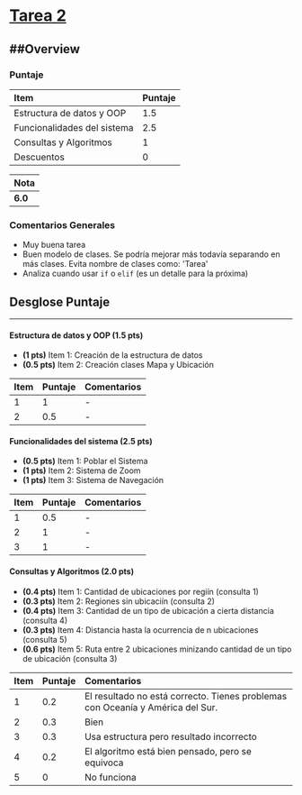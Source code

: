 # [Tarea 2](https://github.com/IIC2233-2015-1/syllabus/tree/master/Tareas/Tarea%2001/)

##Overview
----------


### Puntaje
| Item | Puntaje |
|:--------|:--------|
| Estructura de datos y OOP | 1.5 |
| Funcionalidades del sistema | 2.5 |
| Consultas y Algoritmos | 1 |
| Descuentos | 0 |

| Nota |
|:-----|
| **6.0** |

### Comentarios Generales
* Muy buena tarea
* Buen modelo de clases. Se podría mejorar más todavía separando en más clases. Evita nombre de clases como: 'Tarea'
* Analiza cuando usar ```if``` o ```elif``` (es un detalle para la próxima)

## Desglose Puntaje
----------

#### Estructura de datos y OOP **(1.5 pts)**

* **(1 pts)** Item 1: Creación de la estructura de datos
* **(0.5 pts)** Item 2: Creación clases Mapa y Ubicación

| Item | Puntaje | Comentarios | 
|:--------|:--------|:--------|
| 1 | 1 | - |
| 2 | 0.5 | - |


#### Funcionalidades del sistema **(2.5 pts)**

* **(0.5 pts)** Item 1: Poblar el Sistema
* **(1 pts)** Item 2: Sistema de Zoom
* **(1 pts)** Item 3: Sistema de Navegación

| Item | Puntaje | Comentarios | 
|:--------|:--------|:--------|
| 1 | 0.5 | - |
| 2 | 1 | - |
| 3 | 1 | - |

#### Consultas y Algoritmos **(2.0 pts)**

* **(0.4 pts)** Item 1: Cantidad de ubicaciones por regiín (consulta 1)
* **(0.3 pts)** Item 2: Regiones sin ubicaciín (consulta 2)
* **(0.4 pts)** Item 3: Cantidad de un tipo de ubicación a cierta distancia (consulta 4)
* **(0.3 pts)** Item 4: Distancia hasta la ocurrencia de n ubicaciones (consulta 5)
* **(0.6 pts)** Item 5: Ruta entre 2 ubicaciones minizando cantidad de un tipo de ubicación (consulta 3)

| Item | Puntaje | Comentarios | 
|:--------|:--------|:--------|
| 1 | 0.2 | El resultado no está correcto. Tienes problemas con Oceanía y América del Sur.  |
| 2 | 0.3 | Bien |
| 3 | 0.3| Usa estructura pero resultado incorrecto  |
| 4 | 0.2 | El algoritmo está bien pensado, pero se equivoca |
| 5 | 0 | No funciona |

